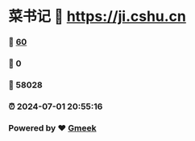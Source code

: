# 菜书记 :link: https://ji.cshu.cn 
### :page_facing_up: [60](https://ji.cshu.cn/tag.html) 
### :speech_balloon: 0 
### :hibiscus: 58028 
### :alarm_clock: 2024-07-01 20:55:16 
### Powered by :heart: [Gmeek](https://github.com/Meekdai/Gmeek)
